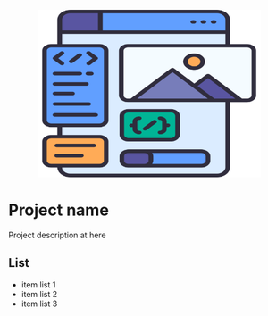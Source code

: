 <p align="center">
  <img src="client_logo.png" alt="Descrição da Imagem" width="400" height="300">
</p>

# Project name
Project description at here

## List
* item list 1
* item list 2
* item list 3


